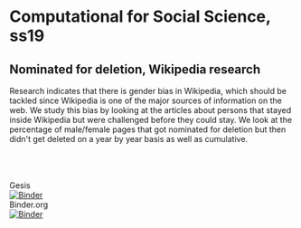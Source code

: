 # Computational for Social Science, ss19

## Nominated for deletion, Wikipedia research

Research indicates that there is gender bias in Wikipedia, which should be tackled since Wikipedia is one of the major sources
of information on the web. We study this bias by looking at the articles about persons that stayed inside Wikipedia but were 
challenged before they could stay. We look at the percentage of male/female pages that got nominated for deletion but then 
didn't get deleted on a year by year basis as well as cumulative. 

<br><br><br>
Gesis
<br>
[![Binder](https://mybinder.org/badge_logo.svg)](https://notebooks.gesis.org/binder/v2/gh/rlleshi/CSS19/master)
<br>
Binder.org<br>
[![Binder](https://mybinder.org/badge_logo.svg)](https://mybinder.org/v2/gh/rlleshi/CSS19/master)
